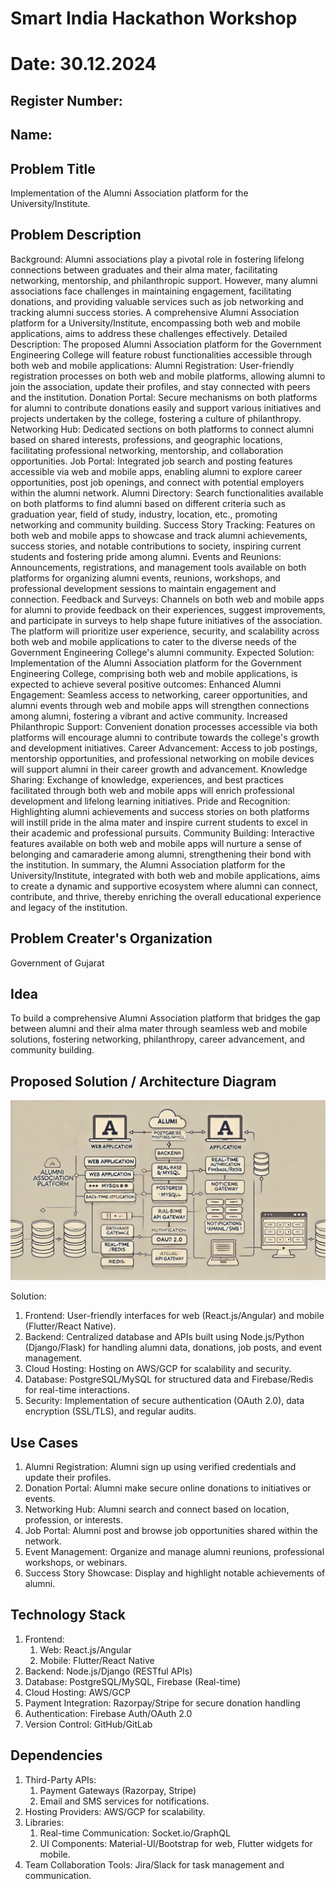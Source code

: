# Smart India Hackathon Workshop
# Date: 30.12.2024
## Register Number:
## Name:
## Problem Title
Implementation of the Alumni Association platform for the University/Institute.
## Problem Description
Background: Alumni associations play a pivotal role in fostering lifelong connections between graduates and their alma mater, facilitating networking, mentorship, and philanthropic support. However, many alumni associations face challenges in maintaining engagement, facilitating donations, and providing valuable services such as job networking and tracking alumni success stories. A comprehensive Alumni Association platform for a University/Institute, encompassing both web and mobile applications, aims to address these challenges effectively. Detailed Description: The proposed Alumni Association platform for the Government Engineering College will feature robust functionalities accessible through both web and mobile applications: Alumni Registration: User-friendly registration processes on both web and mobile platforms, allowing alumni to join the association, update their profiles, and stay connected with peers and the institution. Donation Portal: Secure mechanisms on both platforms for alumni to contribute donations easily and support various initiatives and projects undertaken by the college, fostering a culture of philanthropy. Networking Hub: Dedicated sections on both platforms to connect alumni based on shared interests, professions, and geographic locations, facilitating professional networking, mentorship, and collaboration opportunities. Job Portal: Integrated job search and posting features accessible via web and mobile apps, enabling alumni to explore career opportunities, post job openings, and connect with potential employers within the alumni network. Alumni Directory: Search functionalities available on both platforms to find alumni based on different criteria such as graduation year, field of study, industry, location, etc., promoting networking and community building. Success Story Tracking: Features on both web and mobile apps to showcase and track alumni achievements, success stories, and notable contributions to society, inspiring current students and fostering pride among alumni. Events and Reunions: Announcements, registrations, and management tools available on both platforms for organizing alumni events, reunions, workshops, and professional development sessions to maintain engagement and connection. Feedback and Surveys: Channels on both web and mobile apps for alumni to provide feedback on their experiences, suggest improvements, and participate in surveys to help shape future initiatives of the association. The platform will prioritize user experience, security, and scalability across both web and mobile applications to cater to the diverse needs of the Government Engineering College's alumni community. Expected Solution: Implementation of the Alumni Association platform for the Government Engineering College, comprising both web and mobile applications, is expected to achieve several positive outcomes: Enhanced Alumni Engagement: Seamless access to networking, career opportunities, and alumni events through web and mobile apps will strengthen connections among alumni, fostering a vibrant and active community. Increased Philanthropic Support: Convenient donation processes accessible via both platforms will encourage alumni to contribute towards the college's growth and development initiatives. Career Advancement: Access to job postings, mentorship opportunities, and professional networking on mobile devices will support alumni in their career growth and advancement. Knowledge Sharing: Exchange of knowledge, experiences, and best practices facilitated through both web and mobile apps will enrich professional development and lifelong learning initiatives. Pride and Recognition: Highlighting alumni achievements and success stories on both platforms will instill pride in the alma mater and inspire current students to excel in their academic and professional pursuits. Community Building: Interactive features available on both web and mobile apps will nurture a sense of belonging and camaraderie among alumni, strengthening their bond with the institution. In summary, the Alumni Association platform for the University/Institute, integrated with both web and mobile applications, aims to create a dynamic and supportive ecosystem where alumni can connect, contribute, and thrive, thereby enriching the overall educational experience and legacy of the institution.
## Problem Creater's Organization
Government of Gujarat

## Idea
To build a comprehensive Alumni Association platform that bridges the gap between alumni and their alma mater through seamless web and mobile solutions, fostering networking, philanthropy, career advancement, and community building.

## Proposed Solution / Architecture Diagram
![alt text](image.webp)

Solution:
1. Frontend: User-friendly interfaces for web (React.js/Angular) and mobile (Flutter/React Native).
2. Backend: Centralized database and APIs built using Node.js/Python (Django/Flask) for handling alumni data, donations, job posts, and event      management.
3. Cloud Hosting: Hosting on AWS/GCP for scalability and security.
4. Database: PostgreSQL/MySQL for structured data and Firebase/Redis for real-time interactions.
5. Security: Implementation of secure authentication (OAuth 2.0), data encryption (SSL/TLS), and regular audits.

## Use Cases
1. Alumni Registration:
    Alumni sign up using verified credentials and update their profiles.
2. Donation Portal:
    Alumni make secure online donations to initiatives or events.
3. Networking Hub:
    Alumni search and connect based on location, profession, or interests.
4. Job Portal:
    Alumni post and browse job opportunities shared within the network.
5. Event Management:
    Organize and manage alumni reunions, professional workshops, or webinars.
6. Success Story Showcase:
    Display and highlight notable achievements of alumni.


## Technology Stack
1. Frontend:
   1. Web: React.js/Angular
   2. Mobile: Flutter/React Native
2. Backend: Node.js/Django (RESTful APIs)
3. Database: PostgreSQL/MySQL, Firebase (Real-time)
4. Cloud Hosting: AWS/GCP
5. Payment Integration: Razorpay/Stripe for secure donation handling
6. Authentication: Firebase Auth/OAuth 2.0
7. Version Control: GitHub/GitLab

## Dependencies
1. Third-Party APIs:
    1. Payment Gateways (Razorpay, Stripe)
   2. Email and SMS services for notifications.
2. Hosting Providers: AWS/GCP for scalability.
3. Libraries:
   1. Real-time Communication: Socket.io/GraphQL
   2. UI Components: Material-UI/Bootstrap for web, Flutter widgets for mobile.
4. Team Collaboration Tools: Jira/Slack for task management and communication.
